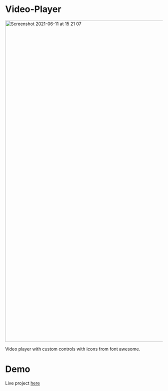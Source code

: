 # Video-Player

<img width="1026" alt="Screenshot 2021-06-11 at 15 21 07" src="https://user-images.githubusercontent.com/83052118/121738830-be4e3b00-cac8-11eb-8603-61e45b11379b.png">

Video player with custom controls with icons from font awesome. 


# Demo

Live project [here](https://bolattt.github.io/video-player/)

